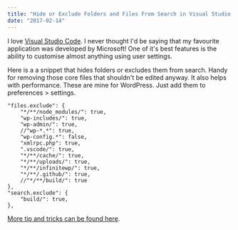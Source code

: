```yaml
---
title: "Hide or Exclude Folders and Files From Search in Visual Studio Code"
date: "2017-02-14"
---
```


I love [Visual Studio Code](https://code.visualstudio.com/). I never thought I'd be saying that my favourite application was developed by Microsoft! One of it's best features is the ability to customise almost anything using user settings.

Here is a a snippet that hides folders or excludes them from search. Handy for removing those core files that shouldn't be edited anyway. It also helps with performance. These are mine for WordPress. Just add them to preferences > settings.

```
"files.exclude": {
    "*/**/node_modules/": true,
    "wp-includes/": true,
    "wp-admin/": true,
    //"wp-*.*": true,
    "wp-config.*": false,
    "xmlrpc.php": true,
    ".vscode/": true,
    "*/**/cache/": true,
    "*/**/uploads/": true,
    "*/**/infinitewp/": true,
    "*/**/.github/": true,
    //"*/**/build/": true
},
"search.exclude": {
    "build/": true,
},
```

[More tip and tricks can be found here](https://github.com/Microsoft/vscode-tips-and-tricks).
